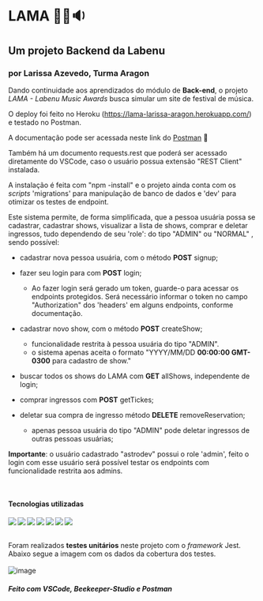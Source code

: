 # LAMA :microphone::guitar::sound:

## Um projeto Backend da Labenu

### por Larissa Azevedo, Turma Aragon

Dando continuidade aos aprendizados do módulo de **Back-end**, o projeto _LAMA - Labenu Music Awards_ busca simular um site de festival de música.

O deploy foi feito no Heroku (<https://lama-larissa-aragon.herokuapp.com/>) e testado no Postman.

A documentação pode ser acessada neste link do [Postman](https://documenter.getpostman.com/view/20783829/VUqoRz4f) :link:

Também há um documento requests.rest que poderá ser acessado diretamente do VSCode, caso o usuário possua extensão "REST Client" instalada.

A instalação é feita com "npm -install" e o projeto ainda conta com os _scripts_ 'migrations' para manipulação de banco de dados e 'dev' para otimizar os testes de endpoint.

Este sistema permite, de forma simplificada, que a pessoa usuária possa se cadastrar, cadastrar shows, visualizar a lista de shows, comprar e deletar ingressos, tudo dependendo de seu 'role': do tipo "ADMIN" ou "NORMAL" , sendo possível:

* cadastrar nova pessoa usuária, com o método **POST** signup;

* fazer seu login para com **POST** login;
  * Ao fazer login será gerado um token, guarde-o para acessar os endpoints protegidos. Será necessário informar o token no campo "Authorization" dos 'headers' em alguns endpoints, conforme documentação.

* cadastrar novo show, com o método **POST** createShow;
  * funcionalidade restrita à pessoa usuária do tipo "ADMIN".
  * o sistema apenas aceita o formato "YYYY/MM/DD **00:00:00 GMT-0300** para cadastro de show."

* buscar todos os shows do LAMA  com **GET** allShows, independente de login;

* comprar ingressos com **POST** getTickes;

* deletar sua compra de ingresso método **DELETE** removeReservation;
  * apenas pessoa usuária do tipo "ADMIN" pode deletar ingressos de outras pessoas usuárias;

**Importante**: o usuário cadastrado "astrodev" possui o role 'admin', feito o login com esse usuário será possível testar os endpoints com funcionalidade restrita aos admins.

<br>

#### Tecnologias utilizadas

<img align="left"  src="https://img.shields.io/badge/TypeScript-007ACC?style=for-the-badge&logo=typescript&logoColor=white"/>
<img align="left"  src="https://img.shields.io/badge/Node.js-43853D?style=for-the-badge&logo=node.js&logoColor=white"/>
<img align="left"  src="https://img.shields.io/badge/Express.js-404D59?style=for-the-badge&logo=express&logoColor=white"/>
<img align="left"  src="https://img.shields.io/badge/Knex.js-d34e36?style=for-the-badge"/>
<img align="left"  src="https://img.shields.io/badge/MySQL-00000F?style=for-the-badge&logo=mysql&logoColor=white"/>
<img align="left"  src="https://img.shields.io/badge/Heroku-430098?style=for-the-badge&logo=heroku&logoColor=white"/>
<img align="left"  src="https://img.shields.io/badge/Jest-30cb2d?style=for-the-badge&logo=jest&logoColor=white"/>


<br><br>

Foram realizados **testes unitários** neste projeto com o _framework_ Jest.
Abaixo segue a imagem com os dados da cobertura dos testes.
<br><br>
![image](https://user-images.githubusercontent.com/90583823/185708728-7bfcad1c-9d55-4a1c-8c7d-f366c4d39ae0.png)


##### Feito com VSCode, Beekeeper-Studio e Postman
